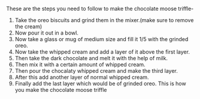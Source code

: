 These are the steps you need to follow to make the chocolate moose triffle-
1. Take the oreo biscuits and grind them in the mixer.(make sure to remove the cream)
2. Now pour it out in a bowl.
3. Now take a glass or mug of medium size and fill it 1/5 with the grinded oreo.
4. Now take the whipped cream and add a layer of it above the first layer.
5. Then take the dark chocolate and melt it with the help of milk.
6. Then mix it with a certain amount of whipped cream.
7. Then pour the chocalaty whipped cream and make the third layer.
8. After this add another layer of normal whipped cream.
9. Finally add the last layer which would be of grinded oreo.
This is how you make the chocolate moose triffle